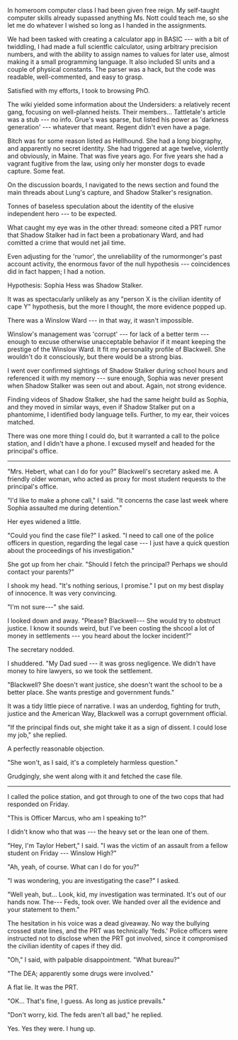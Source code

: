 In homeroom computer class I had been given free reign. My self-taught computer skills already
supassed anything Ms. Nott could teach me, so she let me do whatever I wished so long as I handed in
the assignments.

We had been tasked with creating a calculator app in BASIC --- with a bit of twiddling, I had
made a full scientfic calculator, using arbitrary precision numbers, and
with the ability to assign names to values for later use, almost
making it a small programming language. It also included SI units and a couple of physical constants.
The parser was a hack, but the code was readable, well-commented, and easy to grasp.

Satisfied with my efforts, I took to browsing PhO.

The wiki yielded some information about the Undersiders: a relatively recent gang, focusing on
well-planned heists. Their members... Tattletale's article was a stub --- no info. Grue's was
sparse, but listed his power as 'darkness generation' --- whatever that meant. Regent didn't
even have a page.

Bitch was for some reason listed as Hellhound. She had a long biography, and apparently
no secret identity. She had triggered at age twelve, violently and obviously, in Maine. That
was five years ago. For five years she had a vagrant fugitive from the law, using
only her monster dogs to evade capture. Some feat.

On the discussion boards, I navigated to the news section and found the main threads about
Lung's capture, and Shadow Stalker's resignation.

Tonnes of baseless speculation about the identity of the elusive independent hero --- to be expected.

What caught my eye was in the other thread: someone cited a PRT rumor that Shadow Stalker had
in fact been a probationary Ward, and had comitted a crime that would net jail time.

Even adjusting for the 'rumor', the unreliability of the rumormonger's past account activity,
the enormous favor of the null hypothesis --- coincidences did in fact happen; I had a notion.

Hypothesis: Sophia Hess was Shadow Stalker.

It was as spectacularly unlikely as any "person X is the civilian identity of cape Y" hypothesis,
but the more I thought, the more evidence popped up.

There was a Winslow Ward --- in that way, it wasn't impossible.

Winslow's management was 'corrupt' --- for lack of a better term --- enough to excuse otherwise
unacceptable behavior if it meant keeping the prestige of the Winslow Ward. It fit my personality
profile of Blackwell. She wouldn't do it consciously, but there would be a strong bias.

I went over confirmed sightings of Shadow Stalker during school hours and referenced it with
my memory --- sure enough, Sophia was never present when Shadow Stalker was seen out and about.
Again, not strong evidence.

Finding videos of Shadow Stalker, she had the same height build as Sophia, and they moved in similar
ways, even if Shadow Stalker put on a phantomime, I identified body language tells. Further, to my
ear, their voices matched.

There was one more thing I could do, but it warranted a call to the police station, and I didn't have
a phone. I excused myself and headed for the principal's office.

----

"Mrs. Hebert, what can I do for you?" Blackwell's secretary asked me. A friendly older woman, who
acted as proxy for most student requests to the principal's office.

"I'd like to make a phone call," I said. "It concerns the case last week where Sophia assaulted me
during detention."

Her eyes widened a little.

"Could you find the case file?" I asked. "I need to call one of the police officers in question, regarding
the legal case --- I just have a quick question about the proceedings of his investigation."

She got up from her chair. "Should I fetch the principal? Perhaps we should contact your parents?"

I shook my head. "It's nothing serious, I promise." I put on my best display of innocence.
It was very convincing.

"I'm not sure---" she said.

I looked down and away. "Please? Blackwell--- She would try to obstruct justice. I know it sounds
weird, but I've been costing the shcool a lot of money in settlements --- you heard about the locker
incident?"

The secretary nodded.

I shuddered. "My Dad sued --- it was gross negligence. We didn't have money to hire lawyers, so
we took the settlement.

"Blackwell? She doesn't want justice, she doesn't want the school to be a better place. She wants
prestige and government funds."

It was a tidy little piece of narrative. I was an underdog, fighting for truth, justice and the
American Way, Blackwell was a corrupt government official.

"If the principal finds out, she might take it as a sign of dissent. I could lose my job," she replied.

A perfectly reasonable objection.

"She won't, as I said, it's a completely harmless question."

Grudgingly, she went along with it and fetched the case file.

----

I called the police station, and got through to one of the two cops that had responded on Friday.

"This is Officer Marcus, who am I speaking to?"

I didn't know who that was --- the heavy set or the lean one of them.

"Hey, I'm Taylor Hebert," I said. "I was the victim of an assault from a
fellow student on Friday --- Winslow High?"

"Ah, yeah, of course. What can I do for you?" 

"I was wondering, you are investigating the case?" I asked.

"Well yeah, but... Look, kid, my investigation was terminated. It's out of our hands now. The--- Feds,
took over. We handed over all the evidence and your statement to them."

The hesitation in his voice was a dead giveaway. No way the bullying crossed state lines, and the PRT
was technically 'feds.' Police officers were instructed not to disclose when the PRT got involved, since
it compromised the civilian identity of capes if they did.

"Oh," I said, with palpable disappointment. "What bureau?"

"The DEA; apparently some drugs were involved."

A flat lie. It was the PRT.

"OK... That's fine, I guess. As long as justice prevails."

"Don't worry, kid. The feds aren't all bad," he replied.

Yes. Yes they were. I hung up.
